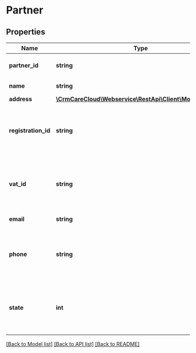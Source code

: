 # Partner

## Properties
Name | Type | Description | Notes
------------ | ------------- | ------------- | -------------
**partner_id** | **string** | The unique id of the company | [optional] 
**name** | **string** | Name of the company | 
**address** | [**\CrmCareCloud\Webservice\RestApi\Client\Model\Address**](Address.md) |  | [optional] 
**registration_id** | **string** | Company registration number. National Registration unique id of the company. | [optional] 
**vat_id** | **string** | VAT registration number. Value Added Tax unique id of the company. | [optional] 
**email** | **string** | Email of the company | [optional] 
**phone** | **string** | Phone number of the company with international prefix (420000000) | [optional] 
**state** | **int** | State of the partner *Possible values are: 0 - deleted / 1- active / 2 - non active* | [optional] 

[[Back to Model list]](../../README.md#documentation-for-models) [[Back to API list]](../../README.md#documentation-for-api-endpoints) [[Back to README]](../../README.md)

